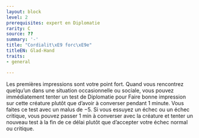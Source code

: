 ```yaml
---
layout: block
level: 2
prerequisites: expert en Diplomatie
rarity: C
source: ??
summary: '-'
title: "Cordialit\xE9 forc\xE9e"
titleEN: Glad-Hand
traits:
- general

---
```


<p>Les premières impressions sont votre point fort. Quand vous rencontrez quelqu’un dans une situation occasionnelle ou sociale, vous pouvez immédiatement tenter un test de Diplomatie pour Faire bonne impression sur cette créature plutôt que d’avoir à converser pendant 1 minute. Vous faites ce test avec un malus de −5. Si vous essuyez un échec ou un échec critique, vous pouvez passer 1 min à converser avec la créature et tenter un nouveau test à la fin de ce délai plutôt que d’accepter votre échec normal ou critique.</p>